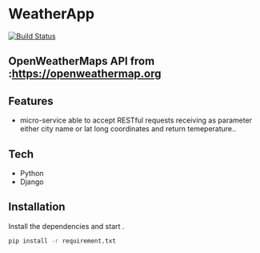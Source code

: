 # WeatherApp
[![Build Status](https://travis-ci.org/joemccann/dillinger.svg?branch=master)](https://travis-ci.org/joemccann/dillinger)

##  OpenWeatherMaps API from   :https://openweathermap.org



## Features


- micro-service able to accept RESTful requests receiving as parameter either city name or lat long coordinates and return temeperature..




## Tech
 - Python
 - Django
 


## Installation

Install the dependencies  and start .

```sh
pip install -r requirement.txt
```

